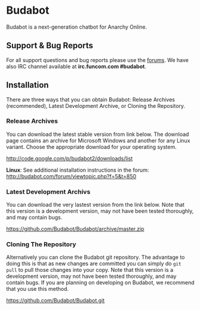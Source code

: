 # Budabot #
Budabot is a next-generation chatbot for Anarchy Online.

## Support & Bug Reports ##
For all support questions and bug reports please use the [forums](http://budabot.com/forum/). We have also IRC channel available at **irc.funcom.com #budabot**.

## Installation ##
There are three ways that you can obtain Budabot: Release Archives (recommended), Latest Development Archive, or Cloning the Repository.

### Release Archives ###
You can download the latest stable version from link below. The download page contains an archive for Microsoft Windows and another for any Linux variant. Choose the appropriate download for your operating system.

http://code.google.com/p/budabot2/downloads/list

**Linux**: See additional installation instructions in the forum: http://budabot.com/forum/viewtopic.php?f=5&t=850

### Latest Development Archivs ###
You can download the very lastest version from the link below.  Note that this version is a development version, may not have been tested thoroughly, and may contain bugs.

https://github.com/Budabot/Budabot/archive/master.zip

### Cloning The Repository ###
Alternatively you can clone the Budabot git repository. The advantage to doing this is that as new changes are committed you can simply do `git pull` to pull those changes into your copy. Note that this version is a development version, may not have been tested thoroughly, and may contain bugs. If you are planning on developing on Budabot, we recommend that you use this method.

https://github.com/Budabot/Budabot.git


